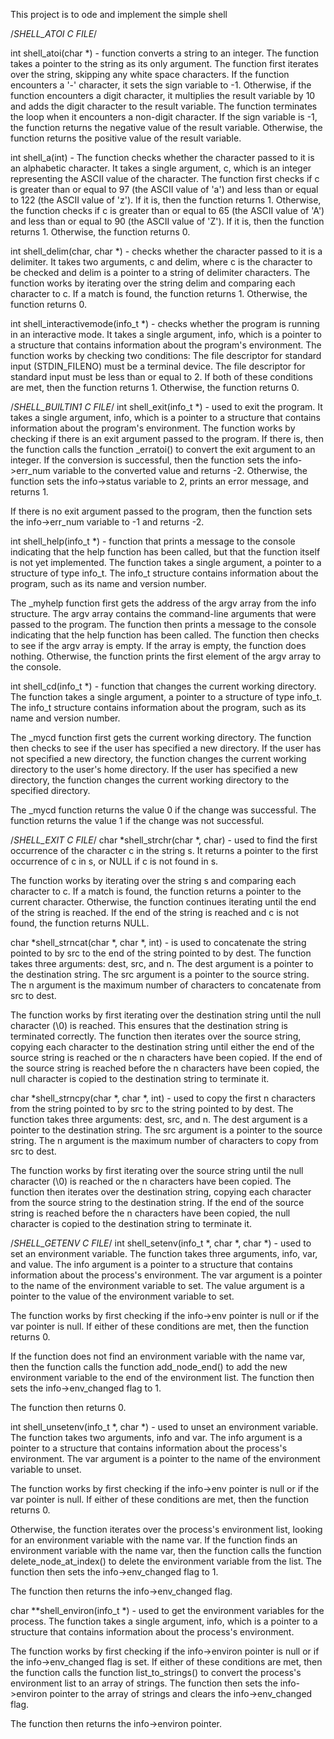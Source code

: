 This project is to ode and implement the simple shell

/*SHELL_ATOI C FILE*/

int shell_atoi(char *) - function converts a string to an integer. The function takes a pointer to the string as its only argument. The function first iterates over the string, skipping any white space characters. If the function encounters a '-' character, it sets the sign variable to -1. Otherwise, if the function encounters a digit character, it multiplies the result variable by 10 and adds the digit character to the result variable. The function terminates the loop when it encounters a non-digit character. If the sign variable is -1, the function returns the negative value of the result variable. Otherwise, the function returns the positive value of the result variable.

int shell_a(int) - The function checks whether the character passed to it is an alphabetic character. It takes a single argument, c, which is an integer representing the ASCII value of the character. The function first checks if c is greater than or equal to 97 (the ASCII value of 'a') and less than or equal to 122 (the ASCII value of 'z'). If it is, then the function returns 1. Otherwise, the function checks if c is greater than or equal to 65 (the ASCII value of 'A') and less than or equal to 90 (the ASCII value of 'Z'). If it is, then the function returns 1. Otherwise, the function returns 0.

int shell_delim(char, char *) - checks whether the character passed to it is a delimiter. It takes two arguments, c and delim, where c is the character to be checked and delim is a pointer to a string of delimiter characters. The function works by iterating over the string delim and comparing each character to c. If a match is found, the function returns 1. Otherwise, the function returns 0.

int shell_interactivemode(info_t *) - checks whether the program is running in an interactive mode. It takes a single argument, info, which is a pointer to a structure that contains information about the program's environment. The function works by checking two conditions:
The file descriptor for standard input (STDIN_FILENO) must be a terminal device.
The file descriptor for standard input must be less than or equal to 2.
If both of these conditions are met, then the function returns 1. Otherwise, the function returns 0.



/*SHELL_BUILTIN1 C FILE*/
int shell_exit(info_t *) - used to exit the program. It takes a single argument, info, which is a pointer to a structure that contains information about the program's environment. The function works by checking if there is an exit argument passed to the program. If there is, then the function calls the function _erratoi() to convert the exit argument to an integer. If the conversion is successful, then the function sets the info->err_num variable to the converted value and returns -2. Otherwise, the function sets the info->status variable to 2, prints an error message, and returns 1.

If there is no exit argument passed to the program, then the function sets the info->err_num variable to -1 and returns -2.

int shell_help(info_t *) - function that prints a message to the console indicating that the help function has been called, but that the function itself is not yet implemented. The function takes a single argument, a pointer to a structure of type info_t. The info_t structure contains information about the program, such as its name and version number.

The _myhelp function first gets the address of the argv array from the info structure. The argv array contains the command-line arguments that were passed to the program. The function then prints a message to the console indicating that the help function has been called. The function then checks to see if the argv array is empty. If the array is empty, the function does nothing. Otherwise, the function prints the first element of the argv array to the console.

int shell_cd(info_t *) - function that changes the current working directory. The function takes a single argument, a pointer to a structure of type info_t. The info_t structure contains information about the program, such as its name and version number.

The _mycd function first gets the current working directory. The function then checks to see if the user has specified a new directory. If the user has not specified a new directory, the function changes the current working directory to the user's home directory. If the user has specified a new directory, the function changes the current working directory to the specified directory.

The _mycd function returns the value 0 if the change was successful. The function returns the value 1 if the change was not successful.



/*SHELL_EXIT C FILE*/
char *shell_strchr(char *, char) - used to find the first occurrence of the character c in the string s. It returns a pointer to the first occurrence of c in s, or NULL if c is not found in s.

The function works by iterating over the string s and comparing each character to c. If a match is found, the function returns a pointer to the current character. Otherwise, the function continues iterating until the end of the string is reached. If the end of the string is reached and c is not found, the function returns NULL.

char *shell_strncat(char *, char *, int) - is used to concatenate the string pointed to by src to the end of the string pointed to by dest. The function takes three arguments: dest, src, and n. The dest argument is a pointer to the destination string. The src argument is a pointer to the source string. The n argument is the maximum number of characters to concatenate from src to dest.

The function works by first iterating over the destination string until the null character (\0) is reached. This ensures that the destination string is terminated correctly. The function then iterates over the source string, copying each character to the destination string until either the end of the source string is reached or the n characters have been copied. If the end of the source string is reached before the n characters have been copied, the null character is copied to the destination string to terminate it.

char *shell_strncpy(char *, char *, int) - used to copy the first n characters from the string pointed to by src to the string pointed to by dest. The function takes three arguments: dest, src, and n. The dest argument is a pointer to the destination string. The src argument is a pointer to the source string. The n argument is the maximum number of characters to copy from src to dest.

The function works by first iterating over the source string until the null character (\0) is reached or the n characters have been copied. The function then iterates over the destination string, copying each character from the source string to the destination string. If the end of the source string is reached before the n characters have been copied, the null character is copied to the destination string to terminate it.



/*SHELL_GETENV C FILE*/
int shell_setenv(info_t *, char *, char *) - used to set an environment variable. The function takes three arguments, info, var, and value. The info argument is a pointer to a structure that contains information about the process's environment. The var argument is a pointer to the name of the environment variable to set. The value argument is a pointer to the value of the environment variable to set.

The function works by first checking if the info->env pointer is null or if the var pointer is null. If either of these conditions are met, then the function returns 0.

If the function does not find an environment variable with the name var, then the function calls the function add_node_end() to add the new environment variable to the end of the environment list. The function then sets the info->env_changed flag to 1.

The function then returns 0.

int shell_unsetenv(info_t *, char *) -  used to unset an environment variable. The function takes two arguments, info and var. The info argument is a pointer to a structure that contains information about the process's environment. The var argument is a pointer to the name of the environment variable to unset.

The function works by first checking if the info->env pointer is null or if the var pointer is null. If either of these conditions are met, then the function returns 0.

Otherwise, the function iterates over the process's environment list, looking for an environment variable with the name var. If the function finds an environment variable with the name var, then the function calls the function delete_node_at_index() to delete the environment variable from the list. The function then sets the info->env_changed flag to 1.

The function then returns the info->env_changed flag.

char **shell_environ(info_t *) - used to get the environment variables for the process. The function takes a single argument, info, which is a pointer to a structure that contains information about the process's environment.

The function works by first checking if the info->environ pointer is null or if the info->env_changed flag is set. If either of these conditions are met, then the function calls the function list_to_strings() to convert the process's environment list to an array of strings. The function then sets the info->environ pointer to the array of strings and clears the info->env_changed flag.

The function then returns the info->environ pointer.

